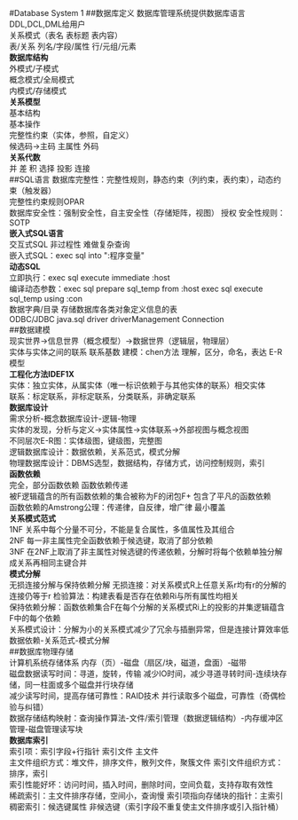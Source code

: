 #Database System 1
##数据库定义
数据库管理系统提供数据库语言DDL,DCL,DML给用户  
关系模式（表名 表标题 表内容）  
表/关系
列名/字段/属性
行/元组/元素  
**数据库结构**  
外模式/子模式  
概念模式/全局模式  
内模式/存储模式  
**关系模型**  
基本结构  
基本操作  
完整性约束（实体，参照，自定义）  
候选码->主码 主属性 外码  
**关系代数**  
并 差 积 选择 投影 连接  
##SQL语言
数据库完整性：完整性规则，静态约束（列约束，表约束），动态约束（触发器）  
完整性约束规则OPAR  
数据库安全性：强制安全性，自主安全性（存储矩阵，视图） 授权 安全性规则：SOTP  
**嵌入式SQL语言**  
交互式SQL 非过程性 难做复杂查询  
嵌入式SQL：exec sql into ":程序变量"  
**动态SQL**  
立即执行：exec sql execute immediate :host  
编译动态参数：exec sql prepare sql_temp from :host   exec sql execute sql_temp using :con  
数据字典/目录 存储数据库各类对象定义信息的表  
ODBC/JDBC java.sql driver driverManagement Connection  
##数据建模  
现实世界->信息世界（概念模型）->数据世界（逻辑层，物理层）  
实体与实体之间的联系 联系基数 建模：chen方法 理解，区分，命名，表达 E-R模型  
**工程化方法IDEF1X**  
实体：独立实体，从属实体（唯一标识依赖于与其他实体的联系）相交实体  
联系：标定联系，非标定联系，分类联系，非确定联系  
**数据库设计**  
需求分析-概念数据库设计-逻辑-物理  
实体的发现，分析与定义->实体属性->实体联系->外部视图与概念视图  
不同层次E-R图：实体级图，键级图，完整图  
逻辑数据库设计：数据依赖，关系范式，模式分解  
物理数据库设计：DBMS选型，数据结构，存储方式，访问控制规则，索引  
**函数依赖**  
完全，部分函数依赖 函数依赖传递  
被F逻辑蕴含的所有函数依赖的集合被称为F的闭包F+ 包含了平凡的函数依赖  
函数依赖的Amstrong公理：传递律，自反律，增广律 最小覆盖  
**关系模式范式**  
1NF 关系中每个分量不可分，不能是复合属性，多值属性及其组合  
2NF 每一非主属性完全函数依赖于候选键，取消了部分依赖  
3NF 在2NF上取消了非主属性对候选键的传递依赖，分解时将每个依赖单独分解成关系再相同主键合并  
**模式分解**  
无损连接分解与保持依赖分解 无损连接：对关系模式R上任意关系r均有r的分解的连接仍等于r 检验算法：构建表看是否存在依赖Ri与所有属性均相关  
保持依赖分解：函数依赖集合F在每个分解的关系模式Ri上的投影的并集逻辑蕴含F中的每个依赖  
关系模式设计：分解为小的关系模式减少了冗余与插删异常，但是连接计算效率低  
数据依赖-关系范式-模式分解  
##数据库物理存储  
计算机系统存储体系 内存（页）-磁盘（扇区/块，磁道，盘面）-磁带  
磁盘数据读写时间：寻道，旋转，传输 减少IO时间，减少寻道寻转时间-连续块存储，同一柱面或多个磁盘并行块存储  
减少读写时间，提高存储可靠性：RAID技术 并行读取多个磁盘，可靠性（奇偶检验与纠错）  
数据存储结构映射：查询操作算法-文件/索引管理（数据逻辑结构）-内存缓冲区管理-磁盘管理读写块  
**数据库索引**  
索引项：索引字段+行指针 索引文件 主文件  
主文件组织方式：堆文件，排序文件，散列文件，聚簇文件 索引文件组织方式：排序，索引  
索引性能好坏：访问时间，插入时间，删除时间，空间负载，支持存取有效性  
稀疏索引：主文件排序存储，空间小，查询慢 索引项指向存储块的指针：主索引  
稠密索引：候选键属性 非候选键（索引字段不重复使主文件排序或引入指针桶）  
